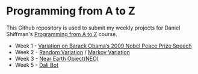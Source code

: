 # Programming from A to Z
This Github repository is used to submit my weekly projects for Daniel Shiffman's [Programming from A to Z](https://github.com/shiffman/A2Z-F18) course.

* Week 1 - [Variation on Barack Obama’s 2009 Nobel Peace Prize Speech](https://byjoohyunpark.github.io/a2z/week1/)
* Week 2 - [Random Variation](https://byjoohyunpark.github.io/a2z/week2/random/) / [Markov Variation](https://byjoohyunpark.github.io/a2z/week2/markov-chain/)
* Week 3 - [Near Earth Object(NEO)](https://byjoohyunpark.github.io/a2z/week3/)
* Week 5 - [Dali Bot](https://botsin.space/@Joohyun)
